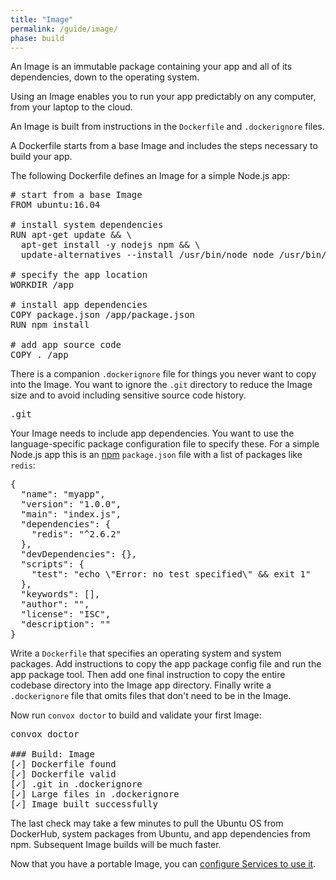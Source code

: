 ```yaml
---
title: "Image"
permalink: /guide/image/
phase: build
---
```


An Image is an immutable package containing your app and all of its dependencies, down to the operating system.

Using an Image enables you to run your app predictably on any computer, from your laptop to the cloud.

An Image is built from instructions in the `Dockerfile` and `.dockerignore` files.

A Dockerfile starts from a base Image and includes the steps necessary to build your app.

The following Dockerfile defines an Image for a simple Node.js app:

<pre class="file dockerfile" title="Dockerfile">
# start from a base Image
FROM ubuntu:16.04

# install system dependencies
RUN apt-get update && \
  apt-get install -y nodejs npm && \
  update-alternatives --install /usr/bin/node node /usr/bin/nodejs 10

# specify the app location
WORKDIR /app

# install app dependencies
COPY package.json /app/package.json
RUN npm install

# add app source code
COPY . /app
</pre>

There is a companion `.dockerignore` file for things you never want to copy into the Image. You want to ignore the `.git` directory to reduce the Image size and to avoid including sensitive source code history.

<pre class="file dockerignore" title=".dockerignore">
.git
</pre>

Your Image needs to include app dependencies. You want to use the language-specific package configuration file to specify these. For a simple Node.js app this is an [npm](https://www.npmjs.com/) `package.json` file with a list of packages like `redis`:

<pre class="file package.json" title="package.json">
{
  "name": "myapp",
  "version": "1.0.0",
  "main": "index.js",
  "dependencies": {
    "redis": "^2.6.2"
  },
  "devDependencies": {},
  "scripts": {
    "test": "echo \"Error: no test specified\" && exit 1"
  },
  "keywords": [],
  "author": "",
  "license": "ISC",
  "description": ""
}
</pre>

Write a `Dockerfile` that specifies an operating system and system packages. Add instructions to copy the app package config file and run the app package tool. Then add one final instruction to copy the entire codebase directory into the Image app directory. Finally write a `.dockerignore` file that omits files that don't need to be in the Image.

Now run `convox doctor` to build and validate your first Image:

<pre class="terminal">
<span class="command">convox doctor</span>

### Build: Image
[<span class="pass">✓</span>] Dockerfile found
[<span class="pass">✓</span>] Dockerfile valid
[<span class="pass">✓</span>] .git in .dockerignore
[<span class="pass">✓</span>] Large files in .dockerignore
[<span class="pass">✓</span>] Image built successfully
</pre>

The last check may take a few minutes to pull the Ubuntu OS from DockerHub, system packages from Ubuntu, and app dependencies from npm. Subsequent Image builds will be much faster.

Now that you have a portable Image, you can [configure Services to use it](/guide/service/).
